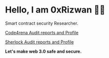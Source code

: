 Hello, I am 0xRizwan :raising_hand_man:
================================

Smart contract security Researcher. 

[Code4rena Audit reports and Profile](https://code4rena.com/@MohammedRizwan)

[Sherlock Audit reports and Profile](https://audits.sherlock.xyz/watson/MohammedRizwan)

**Let's make web 3.0 safe and secure.**
